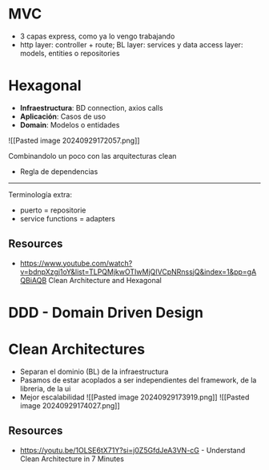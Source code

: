 
# MVC

+ 3 capas express, como ya lo vengo trabajando
+ http layer: controller + route; BL layer: services y data access layer: models, entities o repositories
# Hexagonal
+ **Infraestructura**: BD connection, axios calls
+ **Aplicación**: Casos de uso
+ **Domain**: Modelos o entidades

![[Pasted image 20240929172057.png]]

Combinandolo un poco con las arquitecturas clean
+ Regla de dependencias

---
Terminología extra:
+ puerto = repositorie
+ service functions = adapters
## Resources
+ https://www.youtube.com/watch?v=bdnpXzgj1oY&list=TLPQMjkwOTIwMjQIVCpNRnssjQ&index=1&pp=gAQBiAQB Clean Architecture and Hexagonal
# DDD - Domain Driven Design

# Clean Architectures

+ Separan el dominio (BL) de la infraestructura
+ Pasamos de estar acoplados a ser independientes del framework, de la libreria, de la ui
+ Mejor escalabilidad
![[Pasted image 20240929173919.png]]
![[Pasted image 20240929174027.png]]

## Resources
+ https://youtu.be/1OLSE6tX71Y?si=j0Z5GfdJeA3VN-cG - Understand Clean Architecture in 7 Minutes

